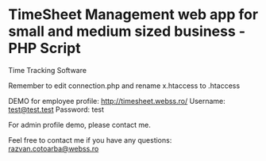 # TimeSheet Management web app for small and medium sized business - PHP Script
Time Tracking Software

Remember to edit connection.php and rename x.htaccess to .htaccess

DEMO for employee profile:
http://timesheet.webss.ro/
Username: test@test.test
Password: test

For admin profile demo, please contact me.

Feel free to contact me if you have any questions: razvan.cotoarba@webss.ro
